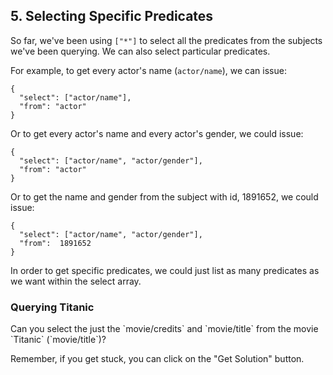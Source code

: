 ## 5. Selecting Specific Predicates

So far, we've been using `["*"]` to select all the predicates from the subjects we've been querying. We can also select particular predicates. 

For example, to get every actor's name (`actor/name`), we can issue: 

```
{
  "select": ["actor/name"],
  "from": "actor"
}
```

Or to get every actor's name and every actor's gender, we could issue:

```
{
  "select": ["actor/name", "actor/gender"],
  "from": "actor"
}
```

Or to get the name and gender from the subject with id, 1891652, we could issue: 

```
{
  "select": ["actor/name", "actor/gender"],
  "from":  1891652
}
```

In order to get specific predicates, we could just list as many predicates as we want within the select array. 

<div class="challenge">
<h3>Querying Titanic</h3>
<p>Can you select the just the `movie/credits` and `movie/title` from the movie `Titanic` (`movie/title`)?</p>
<p>Remember, if you get stuck, you can click on the "Get Solution" button.</p>
</div>